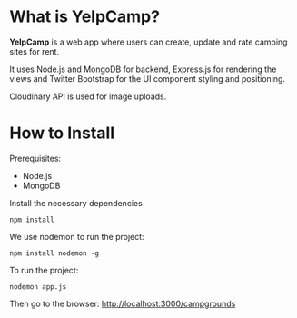 # What is YelpCamp?
**YelpCamp** is a web app where users can create, update and rate camping sites for rent.

It uses Node.js and MongoDB for backend, Express.js for rendering the views and Twitter Bootstrap for the UI component styling and positioning.

Cloudinary API is used for image uploads.

# How to Install

Prerequisites:
- Node.js
- MongoDB

Install the necessary dependencies
```
npm install
```

We use nodemon to run the project:
```
npm install nodemon -g
```

To run the project:
```
nodemon app.js
```
Then go to the browser: [http://localhost:3000/campgrounds](http://localhost:3000/campgrounds)